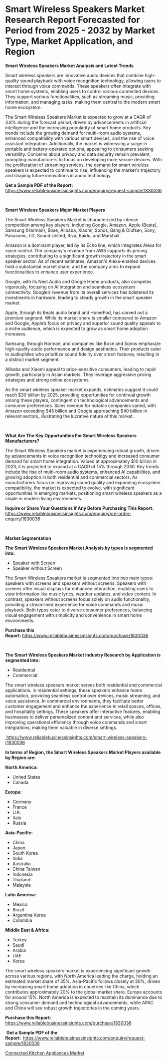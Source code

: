 <p><h1>Smart Wireless Speakers Market Research Report Forecasted for Period from 2025 -  2032 by Market Type, Market Application, and Region</h1></p><p><strong>Smart Wireless Speakers Market Analysis and Latest Trends</strong></p>
<p><p>Smart wireless speakers are innovative audio devices that combine high-quality sound playback with voice recognition technology, allowing users to interact through voice commands. These speakers often integrate with smart home systems, enabling users to control various connected devices. They support various functionalities, such as streaming music, providing information, and managing tasks, making them central to the modern smart home ecosystem.</p><p>The Smart Wireless Speakers Market is expected to grow at a CAGR of 4.8% during the forecast period, driven by advancements in artificial intelligence and the increasing popularity of smart home products. Key trends include the growing demand for multi-room audio systems, enhanced compatibility with various smart devices, and the rise of voice assistant integration. Additionally, the market is witnessing a surge in portable and battery-operated options, appealing to consumers seeking versatility. Concerns about privacy and data security remain prevalent, prompting manufacturers to focus on developing more secure devices. With the proliferation of streaming services, the demand for smart wireless speakers is expected to continue to rise, influencing the market's trajectory and shaping future innovations in audio technology.</p></p>
<p><strong>Get a Sample PDF of the Report:&nbsp;</strong> <a href="https://www.reliablebusinessinsights.com/enquiry/request-sample/1830036?utm_campaign=3350&utm_medium=2&utm_source=Github&utm_content=ia&utm_term=05042025&utm_id=smart-wireless-speakers">https://www.reliablebusinessinsights.com/enquiry/request-sample/1830036</a></p>
<p>&nbsp;</p>
<p><strong>Smart Wireless Speakers Major Market Players</strong></p>
<p><p>The Smart Wireless Speakers Market is characterized by intense competition among key players, including Google, Amazon, Apple (Beats), Samsung (Harman), Bose, Alibaba, Xiaomi, Sonos, Bang & Olufsen, Sony, Panasonic, LG, Sound United, Riva, Baidu, and Marshall. </p><p>Amazon is a dominant player, led by its Echo line, which integrates Alexa for voice control. The company's revenue from AWS supports its pricing strategies, contributing to a significant growth trajectory in the smart speaker sector. As of recent estimates, Amazon's Alexa-enabled devices hold a substantial market share, and the company aims to expand functionalities to enhance user experience.</p><p>Google, with its Nest Audio and Google Home products, also competes vigorously, focusing on AI integration and seamless ecosystem connectivity. Google’s revenue from its overall services has bolstered its investments in hardware, leading to steady growth in the smart speaker market.</p><p>Apple, through its Beats audio brand and HomePod, has carved out a premium segment. While its market share is smaller compared to Amazon and Google, Apple’s focus on privacy and superior sound quality appeals to a niche audience, which is expected to grow as smart home adoption increases.</p><p>Samsung, through Harman, and companies like Bose and Sonos emphasize high-quality audio performance and design aesthetics. Their products cater to audiophiles who prioritize sound fidelity over smart features, resulting in a distinct market segment.</p><p>Alibaba and Xiaomi appeal to price-sensitive consumers, leading to rapid growth, particularly in Asian markets. They leverage aggressive pricing strategies and strong online ecosystems.</p><p>As the smart wireless speaker market expands, estimates suggest it could reach $30 billion by 2025, providing opportunities for continual growth among these players, contingent on technological advancements and consumer preferences. Sales revenue for notable companies varied, with Amazon exceeding $45 billion and Google approaching $40 billion in relevant sectors, illustrating the lucrative nature of this market.</p></p>
<p>&nbsp;</p>
<p><strong>What Are The Key Opportunities For Smart Wireless Speakers Manufacturers?</strong></p>
<p><p>The Smart Wireless Speakers market is experiencing robust growth, driven by advancements in voice recognition technology and increased consumer demand for smart home integration. Valued at approximately $10 billion in 2023, it is projected to expand at a CAGR of 15% through 2030. Key trends include the rise of multi-room audio systems, enhanced AI capabilities, and growing adoption in both residential and commercial sectors. As manufacturers focus on improving sound quality and expanding ecosystem compatibility, the market is expected to evolve, with significant opportunities in emerging markets, positioning smart wireless speakers as a staple in modern living environments.</p></p>
<p><strong>Inquire or Share Your Questions If Any Before Purchasing This Report:</strong> <a href="https://www.reliablebusinessinsights.com/enquiry/pre-order-enquiry/1830036?utm_campaign=3350&utm_medium=2&utm_source=Github&utm_content=ia&utm_term=05042025&utm_id=smart-wireless-speakers">https://www.reliablebusinessinsights.com/enquiry/pre-order-enquiry/1830036</a></p>
<p>&nbsp;</p>
<p><strong>Market Segmentation</strong></p>
<p><strong>The Smart Wireless Speakers Market Analysis by types is segmented into:</strong></p>
<p><ul><li>Speaker with Screen</li><li>Speaker without Screen</li></ul></p>
<p><p>The Smart Wireless Speakers market is segmented into two main types: speakers with screens and speakers without screens. Speakers with screens offer visual displays for enhanced interaction, enabling users to view information like music lyrics, weather updates, and video content. In contrast, speakers without screens focus solely on audio functionality, providing a streamlined experience for voice commands and music playback. Both types cater to diverse consumer preferences, balancing visual engagement with simplicity and convenience in smart home environments.</p></p>
<p><strong>Purchase this Report:&nbsp;</strong><a href="https://www.reliablebusinessinsights.com/purchase/1830036?utm_campaign=3350&utm_medium=2&utm_source=Github&utm_content=ia&utm_term=05042025&utm_id=smart-wireless-speakers">https://www.reliablebusinessinsights.com/purchase/1830036</a></p>
<p>&nbsp;</p>
<p><strong>The Smart Wireless Speakers Market Industry Research by Application is segmented into:</strong></p>
<p><ul><li>Residential</li><li>Commercial</li></ul></p>
<p><p>The smart wireless speakers market serves both residential and commercial applications. In residential settings, these speakers enhance home automation, providing seamless control over devices, music streaming, and voice assistance. In commercial environments, they facilitate better customer engagement and enhance the experience in retail spaces, offices, and hospitality settings. These speakers offer interactive features, enabling businesses to deliver personalized content and services, while also improving operational efficiency through voice commands and smart integrations, making them valuable in diverse settings.</p></p>
<p><a href="https://www.reliablebusinessinsights.com/smart-wireless-speakers-r1830036?utm_campaign=3350&utm_medium=2&utm_source=Github&utm_content=ia&utm_term=05042025&utm_id=smart-wireless-speakers">&nbsp;https://www.reliablebusinessinsights.com/smart-wireless-speakers-r1830036</a></p>
<p><strong>In terms of Region, the Smart Wireless Speakers Market Players available by Region are:</strong></p>
<p>
    <p> <strong> North America: </strong>
        <ul>
            <li>United States</li>
            <li>Canada</li>
        </ul>
        </p> 
    <p> <strong> Europe: </strong>
        <ul>
            <li>Germany</li>
            <li>France</li>
            <li>U.K.</li>
            <li>Italy</li>
            <li>Russia</li>
        </ul>
        </p> 
    <p> <strong> Asia-Pacific: </strong>
        <ul>
            <li>China</li>
            <li>Japan</li>
            <li>South Korea</li>
            <li>India</li>
            <li>Australia</li>
            <li>China Taiwan</li>
            <li>Indonesia</li>
            <li>Thailand</li>
            <li>Malaysia</li>
        </ul>
        </p> 
    <p> <strong> Latin America: </strong>
        <ul>
            <li>Mexico</li>
            <li>Brazil</li>
            <li>Argentina Korea</li>
            <li>Colombia</li>
        </ul>
        </p> 
    <p> <strong> Middle East & Africa: </strong>
        <ul>
            <li>Turkey</li>
            <li>Saudi</li>
            <li>Arabia</li>
            <li>UAE</li>
            <li>Korea</li>
        </ul>
    </p>
    </p>
<p><p>The smart wireless speakers market is experiencing significant growth across various regions, with North America leading the charge, holding an estimated market share of 35%. Asia-Pacific follows closely at 30%, driven by increasing smart home adoption in countries like China, which contributes approximately 20% to the global market share. Europe accounts for around 15%. North America is expected to maintain its dominance due to strong consumer demand and technological advancements, while APAC and China will see robust growth trajectories in the coming years.</p></p>
<p><strong>Purchase this Report: </strong><a href="https://www.reliablebusinessinsights.com/purchase/1830036?utm_campaign=3350&utm_medium=2&utm_source=Github&utm_content=ia&utm_term=05042025&utm_id=smart-wireless-speakers">https://www.reliablebusinessinsights.com/purchase/1830036</a></p>
<p>&nbsp;<strong>Get a Sample PDF of the Report:&nbsp;&nbsp;</strong><a href="https://www.reliablebusinessinsights.com/enquiry/request-sample/1830036?utm_campaign=3350&utm_medium=2&utm_source=Github&utm_content=ia&utm_term=05042025&utm_id=smart-wireless-speakers">https://www.reliablebusinessinsights.com/enquiry/request-sample/1830036</a></p>
<p><strong></strong></p>
<p><p><a href="https://github.com/chaiszepkadk/Market-Research-Report-List-1/blob/main/connected-kitchen-appliances-market.md?utm_campaign=3350&utm_medium=2&utm_source=Github&utm_content=ia&utm_term=05042025&utm_id=smart-wireless-speakers">Connected Kitchen Appliances Market</a></p></p>